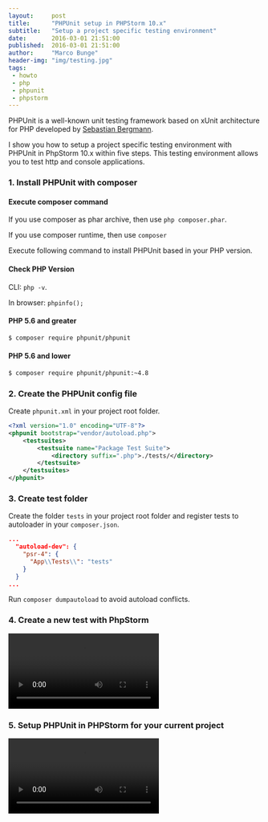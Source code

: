 ```yaml
---
layout:     post
title:      "PHPUnit setup in PHPStorm 10.x"
subtitle:   "Setup a project specific testing environment"
date:       2016-03-01 21:51:00
published:  2016-03-01 21:51:00
author:     "Marco Bunge"
header-img: "img/testing.jpg"
tags:
 - howto
 - php
 - phpunit
 - phpstorm
---
```


PHPUnit is a well-known unit testing framework based on xUnit architecture for PHP developed by <a href="https://sebastian-bergmann.de/" target="_blank">Sebastian Bergmann</a>.

I show you how to setup a project specific testing environment with PHPUnit in PhpStorm 10.x within five steps. This testing environment allows you to test http and console applications.

### 1. Install PHPUnit with composer

<div class="callout callout-success">
  <h4>Execute composer command</h4>
  <p>If you use composer as phar archive, then use <code>php composer.phar</code>.</p>
  <p>If you use composer runtime, then use <code>composer</code></p>
</div>

Execute following command to install PHPUnit based in your PHP version.

<div class="callout callout-success">
  <h4>Check PHP Version</h4>
  <p>CLI: <code>php -v</code>.</p>
  <p>In browser: <code>phpinfo();</code></p>
</div>

#### PHP 5.6 and greater

```bash
$ composer require phpunit/phpunit
```

#### PHP 5.6 and lower

```bash
$ composer require phpunit/phpunit:~4.8
```

### 2. Create the PHPUnit config file

Create `phpunit.xml` in your project root folder.

```xml
<?xml version="1.0" encoding="UTF-8"?>
<phpunit bootstrap="vendor/autoload.php">
    <testsuites>
        <testsuite name="Package Test Suite">
            <directory suffix=".php">./tests/</directory>
        </testsuite>
    </testsuites>
</phpunit>
```

### 3. Create test folder

Create the folder `tests` in your project root folder and register tests to autoloader in your `composer.json`.

```json
...
  "autoload-dev": {
    "psr-4": {
      "App\\Tests\\": "tests"
    }
  }
...
```

Run `composer dumpautoload` to avoid autoload conflicts.

### 4. Create a new test with PhpStorm

<video src="http://www.marco-bunge.com/img/new-phpunit-test.mp4" autobuffer controls>
   <source src="http://www.marco-bunge.com/img/new-phpunit-test.mp4" type="video/mp4">
</video>

### 5. Setup PHPUnit in PHPStorm for your current project

<video src="http://www.marco-bunge.com/img/setup-phpunit-in-phpstorm.mp4" autobuffer controls>
   <source src="http://www.marco-bunge.com/img/setup-phpunit-in-phpstorm.mp4" type="video/mp4">
</video>
